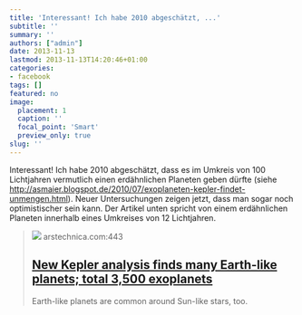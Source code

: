 ```yaml
---
title: 'Interessant! Ich habe 2010 abgeschätzt, ...'
subtitle: ''
summary: ''
authors: ["admin"]
date: 2013-11-13
lastmod: 2013-11-13T14:20:46+01:00
categories:
- facebook
tags: []
featured: no
image:
  placement: 1
  caption: ''
  focal_point: 'Smart'
  preview_only: true
slug: ''
---
```

Interessant! Ich habe 2010 abgeschätzt, dass es im Umkreis von 100 Lichtjahren vermutlich einen erdähnlichen Planeten geben dürfte (siehe http://asmaier.blogspot.de/2010/07/exoplaneten-kepler-findet-unmengen.html). Neuer Untersuchungen zeigen jetzt, dass man sogar noch optimistischer sein kann. Der Artikel unten spricht von einem erdähnlichen Planeten innerhalb eines Umkreises von 12 Lichtjahren.
> [![](https://cdn.arstechnica.net/wp-content/uploads/2013/11/CompLifeZoneWtxt-full-640x215.jpg)](http://arstechnica.com/science/2013/11/new-kepler-analysis-finds-many-earth-like-planets-total-3500-exoplanets/)
> arstechnica.com:443
> ## [New Kepler analysis finds many Earth-like planets; total 3,500 exoplanets](http://arstechnica.com/science/2013/11/new-kepler-analysis-finds-many-earth-like-planets-total-3500-exoplanets/)
>
>Earth-like planets are common around Sun-like stars, too.

